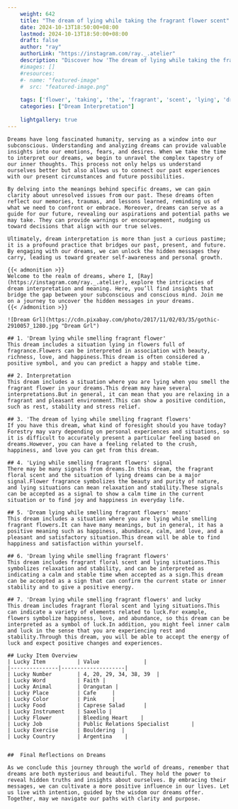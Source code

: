```yaml
---
    weight: 642
    title: "The dream of lying while taking the fragrant flower scent"  # Assuming 'title' column exists
    date: 2024-10-13T18:50:00+08:00
    lastmod: 2024-10-13T18:50:00+08:00
    draft: false
    author: "ray"
    authorLink: "https://instagram.com/ray._.atelier"
    description: "Discover how 'The dream of lying while taking the fragrant flower scent' can interpret your future and uncover its significant meanings in your life."
    #images: []
    #resources:
    #- name: "featured-image"
    #  src: "featured-image.png"
    
    tags: ['flower', 'taking', 'the', 'fragrant', 'scent', 'lying', 'dream', 'The', 'of', 'while']
    categories: ["Dream Interpretation"]
    
    lightgallery: true
---
```

    
    Dreams have long fascinated humanity, serving as a window into our subconscious. Understanding and analyzing dreams can provide valuable insights into our emotions, fears, and desires. When we take the time to interpret our dreams, we begin to unravel the complex tapestry of our inner thoughts. This process not only helps us understand ourselves better but also allows us to connect our past experiences with our present circumstances and future possibilities.
    
    By delving into the meanings behind specific dreams, we can gain clarity about unresolved issues from our past. These dreams often reflect our memories, traumas, and lessons learned, reminding us of what we need to confront or embrace. Moreover, dreams can serve as a guide for our future, revealing our aspirations and potential paths we may take. They can provide warnings or encouragement, nudging us toward decisions that align with our true selves.
    
    Ultimately, dream interpretation is more than just a curious pastime; it is a profound practice that bridges our past, present, and future. By engaging with our dreams, we can unlock the hidden messages they carry, leading us toward greater self-awareness and personal growth.
    
    {{< admonition >}}
    Welcome to the realm of dreams, where I, [Ray](https://instagram.com/ray._.atelier), explore the intricacies of dream interpretation and meaning. Here, you’ll find insights that bridge the gap between your subconscious and conscious mind. Join me on a journey to uncover the hidden messages in your dreams.
    {{< /admonition >}}
    
    ![Dream Grl](https://cdn.pixabay.com/photo/2017/11/02/03/35/gothic-2910057_1280.jpg "Dream Grl")
    
    ## 1. 'Dream lying while smelling fragrant flower'
    This dream includes a situation lying in flowers full of fragrance.Flowers can be interpreted in association with beauty, richness, love, and happiness.This dream is often considered a positive symbol, and you can predict a happy and stable time.
    
    ## 2. Interpretation
    This dream includes a situation where you are lying when you smell the fragrant flower in your dreams.This dream may have several interpretations.But in general, it can mean that you are relaxing in a fragrant and pleasant environment.This can show a positive condition, such as rest, stability and stress relief.
    
    ## 3. 'The dream of lying while smelling fragrant flowers'
    If you have this dream, what kind of foresight should you have today?Forestry may vary depending on personal experiences and situations, so it is difficult to accurately present a particular feeling based on dreams.However, you can have a feeling related to the crush, happiness, and love you can get from this dream.
    
    ## 4. 'Lying while smelling fragrant flowers' signal
    There may be many signals from dreams.In this dream, the fragrant floral scent and the situation of lying dreams can be a major signal.Flower fragrance symbolizes the beauty and purity of nature, and lying situations can mean relaxation and stability.These signals can be accepted as a signal to show a calm time in the current situation or to find joy and happiness in everyday life.
    
    ## 5. 'Dream lying while smelling fragrant flowers' means'
    This dream includes a situation where you are lying while smelling fragrant flowers.It can have many meanings, but in general, it has a positive meaning such as happiness, abundance, calm, and love, and a pleasant and satisfactory situation.This dream will be able to find happiness and satisfaction within yourself.
    
    ## 6. 'Dream lying while smelling fragrant flowers'
    This dream includes fragrant floral scent and lying situations.This symbolizes relaxation and stability, and can be interpreted as indicating a calm and stable time when accepted as a sign.This dream can be accepted as a sign that can confirm the current state or inner stability and to give a positive energy.
    
    ## 7. 'Dream lying while smelling fragrant flowers' and lucky
    This dream includes fragrant floral scent and lying situations.This can indicate a variety of elements related to luck.For example, flowers symbolize happiness, love, and abundance, so this dream can be interpreted as a symbol of luck.In addition, you might feel inner calm and luck in the sense that you are experiencing rest and stability.Through this dream, you will be able to accept the energy of luck and expect positive changes and experiences.
    
    ## Lucky Item Overview
    | Lucky Item          | Value              |
    |---------------|--------------------|
    | Lucky Number        | 4, 20, 29, 34, 38, 39  |
    | Lucky Word          | Faith |
    | Lucky Animal        | Orangutan |
    | Lucky Place         | Cafe     |
    | Lucky Color         | Pink     |
    | Lucky Food          | Caprese Salad      |
    | Lucky Instrument    | Saxello |
    | Lucky Flower        | Bleeding Heart    |
    | Lucky Job           | Public Relations Specialist       |
    | Lucky Exercise      | Bouldering  |
    | Lucky Country       | Argentina    |
    
    
    ##  Final Reflections on Dreams
    
    As we conclude this journey through the world of dreams, remember that dreams are both mysterious and beautiful. They hold the power to reveal hidden truths and insights about ourselves. By embracing their messages, we can cultivate a more positive influence in our lives. Let us live with intention, guided by the wisdom our dreams offer. Together, may we navigate our paths with clarity and purpose.
    